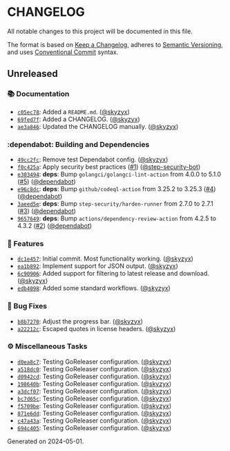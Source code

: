 # CHANGELOG

All notable changes to this project will be documented in this file.

The format is based on [Keep a Changelog](https://keepachangelog.com), adheres to [Semantic Versioning](https://semver.org), and uses [Conventional Commit](https://www.conventionalcommits.org) syntax.
  
## Unreleased

### :books: Documentation

* [`c05ec78`](https://github.com/northwood-labs/terraform-provider-corefunc/commit/c05ec78c8521cd9aa25fe1c38e393120f375c4e7): Added a `README.md`. ([@skyzyx](https://github.com/skyzyx))
* [`69fed7f`](https://github.com/northwood-labs/terraform-provider-corefunc/commit/69fed7f29cd522d398dbd6879893ef485992c360): Added a CHANGELOG. ([@skyzyx](https://github.com/skyzyx))
* [`ae3a846`](https://github.com/northwood-labs/terraform-provider-corefunc/commit/ae3a846d38f7dca4a3348e16a89661a8ac6a4c73): Updated the CHANGELOG manually. ([@skyzyx](https://github.com/skyzyx))

### :dependabot: Building and Dependencies

* [`49cc2fc`](https://github.com/northwood-labs/terraform-provider-corefunc/commit/49cc2fc0872c8a4957fc112a38854e082d869b5c): Remove test Dependabot config. ([@skyzyx](https://github.com/skyzyx))
* [`f0c425a`](https://github.com/northwood-labs/terraform-provider-corefunc/commit/f0c425a6fe34bff016408b553c70cb0355735295): Apply security best practices ([#1](https://github.com/northwood-labs/crowdstrike-falcon-downloader/issues/1)) ([@step-security-bot](https://github.com/step-security-bot))
* [`e303494`](https://github.com/northwood-labs/terraform-provider-corefunc/commit/e303494b25d952eeaabaa846c91e6478a759e575): **deps**: Bump `golangci/golangci-lint-action` from 4.0.0 to 5.1.0 ([#5](https://github.com/northwood-labs/crowdstrike-falcon-downloader/issues/5)) ([@dependabot](https://github.com/dependabot))
* [`e96c8dc`](https://github.com/northwood-labs/terraform-provider-corefunc/commit/e96c8dcae112e40bb34a9d9bb5f814f53d2ade20): **deps**: Bump `github/codeql-action` from 3.25.2 to 3.25.3 ([#4](https://github.com/northwood-labs/crowdstrike-falcon-downloader/issues/4)) ([@dependabot](https://github.com/dependabot))
* [`3aeed5e`](https://github.com/northwood-labs/terraform-provider-corefunc/commit/3aeed5e2857eeff6b825549ed91488894b6d2d8e): **deps**: Bump `step-security/harden-runner` from 2.7.0 to 2.7.1 ([#3](https://github.com/northwood-labs/crowdstrike-falcon-downloader/issues/3)) ([@dependabot](https://github.com/dependabot))
* [`9657649`](https://github.com/northwood-labs/terraform-provider-corefunc/commit/9657649176c885ef27864f244e011d8909ac8e90): **deps**: Bump `actions/dependency-review-action` from 4.2.5 to 4.3.2 ([#2](https://github.com/northwood-labs/crowdstrike-falcon-downloader/issues/2)) ([@dependabot](https://github.com/dependabot))

### <!-- 0 -->:rocket: Features

* [`dc1e457`](https://github.com/northwood-labs/terraform-provider-corefunc/commit/dc1e457629325410c6e1fb6893e72ba5e25a549e): Initial commit. Most functionality working. ([@skyzyx](https://github.com/skyzyx))
* [`ea1b892`](https://github.com/northwood-labs/terraform-provider-corefunc/commit/ea1b892a437ea7fe77ef031c6d5a0eb4b43424fe): Implement support for JSON output. ([@skyzyx](https://github.com/skyzyx))
* [`6c90906`](https://github.com/northwood-labs/terraform-provider-corefunc/commit/6c90906e7482a7d7b67f0c06c7202d3d05b2167b): Added support for filtering to latest release and download. ([@skyzyx](https://github.com/skyzyx))
* [`edb4098`](https://github.com/northwood-labs/terraform-provider-corefunc/commit/edb4098f515b0211acb9dc52becf351a35a07b41): Added some standard workflows. ([@skyzyx](https://github.com/skyzyx))

### <!-- 1 -->:bug: Bug Fixes

* [`b8b7270`](https://github.com/northwood-labs/terraform-provider-corefunc/commit/b8b72705f79cd66afb783729a8c2017fbb8bf363): Adjust the progress bar. ([@skyzyx](https://github.com/skyzyx))
* [`a22212c`](https://github.com/northwood-labs/terraform-provider-corefunc/commit/a22212ccff31f1ebcb66f2edc39bb3583defdc57): Escaped quotes in license headers. ([@skyzyx](https://github.com/skyzyx))

### <!-- ZZZ -->:gear: Miscellaneous Tasks

* [`d0ea8c7`](https://github.com/northwood-labs/terraform-provider-corefunc/commit/d0ea8c7d131fc67fc9c35e0427221bf4a49919ea): Testing GoReleaser configuration. ([@skyzyx](https://github.com/skyzyx))
* [`a518dc0`](https://github.com/northwood-labs/terraform-provider-corefunc/commit/a518dc08416056ffcebe6ef94eaa58883996e5ad): Testing GoReleaser configuration. ([@skyzyx](https://github.com/skyzyx))
* [`d0942cd`](https://github.com/northwood-labs/terraform-provider-corefunc/commit/d0942cd3f88943fb56781fa0686a26148d40ba77): Testing GoReleaser configuration. ([@skyzyx](https://github.com/skyzyx))
* [`198640b`](https://github.com/northwood-labs/terraform-provider-corefunc/commit/198640b7899ce038a52566f4ce64b48460b2ffe5): Testing GoReleaser configuration. ([@skyzyx](https://github.com/skyzyx))
* [`a3dcf07`](https://github.com/northwood-labs/terraform-provider-corefunc/commit/a3dcf078a03f05cbb8f72bb09b40fc8833d0079d): Testing GoReleaser configuration. ([@skyzyx](https://github.com/skyzyx))
* [`bc7d65c`](https://github.com/northwood-labs/terraform-provider-corefunc/commit/bc7d65cf3393264d29a992efcc8cd47402fe0d88): Testing GoReleaser configuration. ([@skyzyx](https://github.com/skyzyx))
* [`f5709be`](https://github.com/northwood-labs/terraform-provider-corefunc/commit/f5709be2fd1e720e0b13c34282ab0849562128be): Testing GoReleaser configuration. ([@skyzyx](https://github.com/skyzyx))
* [`871e6dd`](https://github.com/northwood-labs/terraform-provider-corefunc/commit/871e6dd69b27f094192a3aa1e4461f70422a0490): Testing GoReleaser configuration. ([@skyzyx](https://github.com/skyzyx))
* [`c47a43a`](https://github.com/northwood-labs/terraform-provider-corefunc/commit/c47a43ad9ba8f4ad395e8b50ab87e9434109ca16): Testing GoReleaser configuration. ([@skyzyx](https://github.com/skyzyx))
* [`694c405`](https://github.com/northwood-labs/terraform-provider-corefunc/commit/694c405c0ffc2acff34e37f167a303d09ce3b0ad): Testing GoReleaser configuration. ([@skyzyx](https://github.com/skyzyx))

<p>Generated on 2024-05-01.</p>

